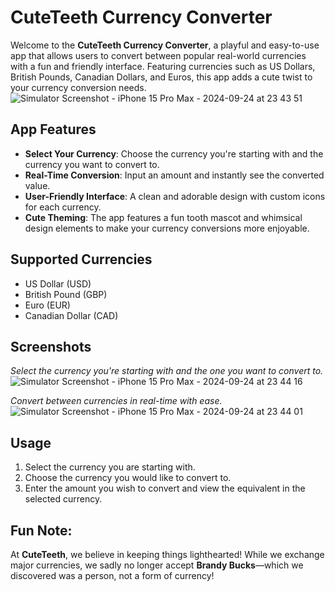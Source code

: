 # CuteTeeth Currency Converter

Welcome to the **CuteTeeth Currency Converter**, a playful and easy-to-use app that allows users to convert between popular real-world currencies with a fun and friendly interface. Featuring currencies such as US Dollars, British Pounds, Canadian Dollars, and Euros, this app adds a cute twist to your currency conversion needs.
![Simulator Screenshot - iPhone 15 Pro Max - 2024-09-24 at 23 43 51](https://github.com/user-attachments/assets/7b0d5856-89a6-4766-929c-ffa1c47d8c42)

## App Features

- **Select Your Currency**: Choose the currency you're starting with and the currency you want to convert to.
- **Real-Time Conversion**: Input an amount and instantly see the converted value.
- **User-Friendly Interface**: A clean and adorable design with custom icons for each currency.
- **Cute Theming**: The app features a fun tooth mascot and whimsical design elements to make your currency conversions more enjoyable.

## Supported Currencies

- US Dollar (USD)
- British Pound (GBP)
- Euro (EUR)
- Canadian Dollar (CAD)

## Screenshots

*Select the currency you're starting with and the one you want to convert to.*
![Simulator Screenshot - iPhone 15 Pro Max - 2024-09-24 at 23 44 16](https://github.com/user-attachments/assets/ff969aec-9b0f-4f64-bed2-587ee8237f22)


*Convert between currencies in real-time with ease.*
![Simulator Screenshot - iPhone 15 Pro Max - 2024-09-24 at 23 44 01](https://github.com/user-attachments/assets/68ea2b8e-9f89-442b-ac2d-1ba74a478b29)


## Usage

1. Select the currency you are starting with.
2. Choose the currency you would like to convert to.
3. Enter the amount you wish to convert and view the equivalent in the selected currency.

## Fun Note:

At **CuteTeeth**, we believe in keeping things lighthearted! While we exchange major currencies, we sadly no longer accept **Brandy Bucks**—which we discovered was a person, not a form of currency!
